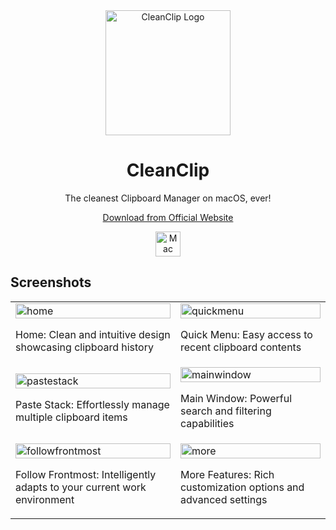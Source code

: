<div align="center">

<img src="https://cleanclip.cc/images/logo.webp" alt="CleanClip Logo" width="200" height="auto">

# CleanClip

The cleanest Clipboard Manager on macOS, ever!
<p>
  <a href="https://cleanclip.cc/download.html">
    Download from Official Website
  </a>
  </p>

  <a href="https://apps.apple.com/cn/app/cleanclip-clipboard-manager/id1617784428?mt=12">
    <img src="https://tools.applemediaservices.com/api/badges/download-on-the-mac-app-store/black/us?size=250x83&releaseDate=1654041600" alt="Mac App Store" height="40">
  </a>
</div>


## Screenshots
<table>
  <tr>
    <td>
      <img src="https://github.com/user-attachments/assets/b92f0d3a-840c-4e7b-86ce-947dba8b6767" alt="home" style="width: 100%; height: auto;">
      <p>Home: Clean and intuitive design showcasing clipboard history</p>
    </td>
    <td>
      <img src="https://github.com/user-attachments/assets/74d9bd57-9734-4c9c-818e-aba218908c98" alt="quickmenu" style="width: 100%; height: auto;">
      <p>Quick Menu: Easy access to recent clipboard contents</p>
    </td>
  </tr>
  <tr>
    <td>
      <img src="https://github.com/user-attachments/assets/54f05125-0a57-4520-95aa-70ecaf00c051" alt="pastestack" style="width: 100%; height: auto;">
      <p>Paste Stack: Effortlessly manage multiple clipboard items</p>
    </td>
    <td>
      <img src="https://github.com/user-attachments/assets/f6a37199-4415-4196-87a3-570938779085" alt="mainwindow" style="width: 100%; height: auto;">
      <p>Main Window: Powerful search and filtering capabilities</p>
    </td>
  </tr>
  <tr>
    <td>
      <img src="https://github.com/user-attachments/assets/ee3ed87e-7e2e-41c7-b6a1-ff3886aea9bf" alt="followfrontmost" style="width: 100%; height: auto;">
      <p>Follow Frontmost: Intelligently adapts to your current work environment</p>
    </td>
    <td>
      <img src="https://github.com/user-attachments/assets/4099cbb0-ddf6-4d9e-8db1-32edf87498f2" alt="more" style="width: 100%; height: auto;">
      <p>More Features: Rich customization options and advanced settings</p>
    </td>
  </tr>
</table>
